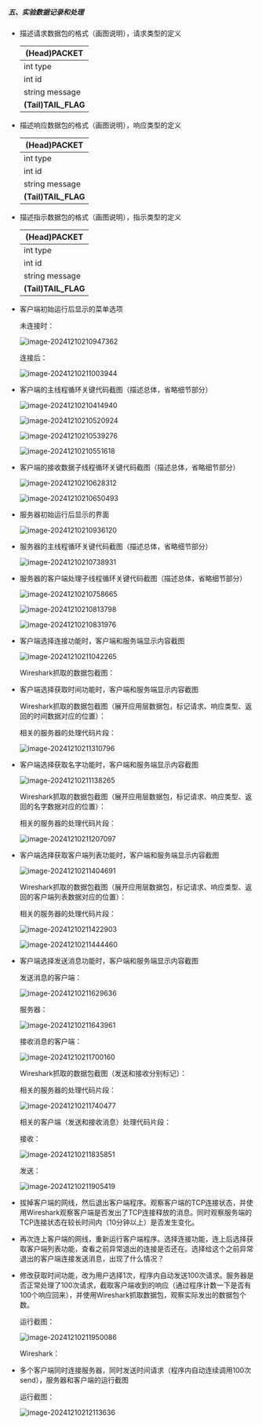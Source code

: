##### 五、实验数据记录和处理

- 描述请求数据包的格式（画图说明），请求类型的定义

  | (Head)PACKET        |
  | ------------------- |
  | int type            |
  | int id              |
  | string message      |
  | **(Tail)TAIL_FLAG** |

- 描述响应数据包的格式（画图说明），响应类型的定义

  | (Head)PACKET        |
  | ------------------- |
  | int type            |
  | int id              |
  | string message      |
  | **(Tail)TAIL_FLAG** |

- 描述指示数据包的格式（画图说明），指示类型的定义

  | (Head)PACKET        |
  | ------------------- |
  | int type            |
  | int id              |
  | string message      |
  | **(Tail)TAIL_FLAG** |

- 客户端初始运行后显示的菜单选项

  未连接时：

  ![image-20241210210947362](lab6-report.assets/image-20241210210947362.png)

  连接后：

  ![image-20241210211003944](lab6-report.assets/image-20241210211003944.png)

- 客户端的主线程循环关键代码截图（描述总体，省略细节部分）

  ![image-20241210210414940](lab6-report.assets/image-20241210210414940.png)

  ![image-20241210210520924](lab6-report.assets/image-20241210210520924.png)

  ![image-20241210210539276](lab6-report.assets/image-20241210210539276.png)

  ![image-20241210210551618](lab6-report.assets/image-20241210210551618.png)

- 客户端的接收数据子线程循环关键代码截图（描述总体，省略细节部分）

  ![image-20241210210628312](lab6-report.assets/image-20241210210628312.png)

  ![image-20241210210650493](lab6-report.assets/image-20241210210650493.png)

- 服务器初始运行后显示的界面

  ![image-20241210210936120](lab6-report.assets/image-20241210210936120.png)

- 服务器的主线程循环关键代码截图（描述总体，省略细节部分）

  ![image-20241210210738931](lab6-report.assets/image-20241210210738931.png)

- 服务器的客户端处理子线程循环关键代码截图（描述总体，省略细节部分）

  ![image-20241210210758665](lab6-report.assets/image-20241210210758665.png)

  ![image-20241210210813798](lab6-report.assets/image-20241210210813798.png)

  ![image-20241210210831976](lab6-report.assets/image-20241210210831976.png)

- 客户端选择连接功能时，客户端和服务端显示内容截图

  ![image-20241210211042265](lab6-report.assets/image-20241210211042265.png)

  Wireshark抓取的数据包截图：

  

- 客户端选择获取时间功能时，客户端和服务端显示内容截图

  

  Wireshark抓取的数据包截图（展开应用层数据包，标记请求、响应类型、返回的时间数据对应的位置）：

   

  相关的服务器的处理代码片段：

  ![image-20241210211310796](lab6-report.assets/image-20241210211310796.png)

- 客户端选择获取名字功能时，客户端和服务端显示内容截图

  ![image-20241210211138265](lab6-report.assets/image-20241210211138265.png)

  Wireshark抓取的数据包截图（展开应用层数据包，标记请求、响应类型、返回的名字数据对应的位置）：

  

  相关的服务器的处理代码片段：

  ![image-20241210211207097](lab6-report.assets/image-20241210211207097.png)

- 客户端选择获取客户端列表功能时，客户端和服务端显示内容截图

  ![image-20241210211404691](lab6-report.assets/image-20241210211404691.png)

  Wireshark抓取的数据包截图（展开应用层数据包，标记请求、响应类型、返回的客户端列表数据对应的位置）：

  

  相关的服务器的处理代码片段：

  ![image-20241210211422903](lab6-report.assets/image-20241210211422903.png)

  ![image-20241210211444460](lab6-report.assets/image-20241210211444460.png)

- 客户端选择发送消息功能时，客户端和服务端显示内容截图

  发送消息的客户端：

  ![image-20241210211629636](lab6-report.assets/image-20241210211629636.png)

  服务器：

  ![image-20241210211643961](lab6-report.assets/image-20241210211643961.png)

  接收消息的客户端：

  ![image-20241210211700160](lab6-report.assets/image-20241210211700160.png)

  Wireshark抓取的数据包截图（发送和接收分别标记）：

  

  相关的服务器的处理代码片段：

  ![image-20241210211740477](lab6-report.assets/image-20241210211740477.png)

  相关的客户端（发送和接收消息）处理代码片段：

  接收：

  ![image-20241210211835851](lab6-report.assets/image-20241210211835851.png)

  发送：

  ![image-20241210211905419](lab6-report.assets/image-20241210211905419.png)

- 拔掉客户端的网线，然后退出客户端程序。观察客户端的TCP连接状态，并使用Wireshark观察客户端是否发出了TCP连接释放的消息。同时观察服务端的TCP连接状态在较长时间内（10分钟以上）是否发生变化。

- 再次连上客户端的网线，重新运行客户端程序。选择连接功能，连上后选择获取客户端列表功能，查看之前异常退出的连接是否还在。选择给这个之前异常退出的客户端连接发送消息，出现了什么情况？

- 修改获取时间功能，改为用户选择1次，程序内自动发送100次请求。服务器是否正常处理了100次请求，截取客户端收到的响应（通过程序计数一下是否有100个响应回来），并使用Wireshark抓取数据包，观察实际发出的数据包个数。

  运行截图：

  ![image-20241210211950086](lab6-report.assets/image-20241210211950086.png)

  Wireshark：

  

- 多个客户端同时连接服务器，同时发送时间请求（程序内自动连续调用100次send），服务器和客户端的运行截图

  运行截图：

  ![image-20241210212113636](lab6-report.assets/image-20241210212113636.png)